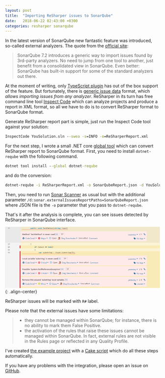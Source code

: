 ```yaml
---
layout: post
title:  "Importing ReSharper issues to SonarQube"
date:   2018-06-22 02:43:00 +0300
categories: resharper sonarqube
---
```


In the latest version of SonarQube new fantastic feature was introduced, so-called external analyzers.
The quote from the [official site](https://www.sonarqube.org/sonarqube-7-2/):

> SonarQube 7.2 introduces a generic way to import issues found by 3rd-party analyzers.
> No need to jump from one tool to another, just benefit from a consolidated view in SonarQube. Even better: SonarQube has built-in support for some of the standard analyzers out there.

At the moment of writing, only [TypeScript plugin](https://docs.sonarqube.org/display/PLUG/SonarTS) has out of the box support of the feature. But fortunately, there is [generic issue data](https://docs.sonarqube.org/display/SONAR/Generic+Issue+Data) format, which _allows importing issues from any analyzer_. ReSharper in its turn has free command line tool [Inspect Code](https://www.jetbrains.com/help/resharper/InspectCode.html) which can analyze projects and produce a report in XML format, so all we have to do is to convert ReSharper format to SonarQube format.

Generate ReSharper report part is simple, just run the Inspect Code tool against your solution:
```bat
InspectCode YouSolution.sln --swea -s=INFO -o=ReSharperReport.xml
```

For the next step, I wrote a small .NET core [global tool](https://github.com/olsh/dotnet-reqube) which can convert ReSharper report to SonarQube format. First, you need to install `dotnet-reqube` with the following command.

```bat
dotnet tool install --global dotnet-reqube
```

and do the conversion:

```bat
dotnet-reqube -i ReSharperReport.xml -o SonarQubeReport.json -d YouSolutionDirectory
```

Then, you need to run [Sonar Scanner](https://docs.sonarqube.org/display/SCAN/Analyzing+with+SonarQube+Scanner+for+MSBuild) as usual but with the additional parameter `/d:sonar.externalIssuesReportPaths=SonarQubeReport.json` where JSON file is the `-o` parameter that you pass to `dotnet-reqube`.

That's it after the analysis is complete, you can see issues detected by ReSharper in SonarQube interface.

![R# issues](/images/2018-06-21/resharper-issues.png){: .align-center}

ReSharper issues will be marked with `R#` label.

Please note that the external issues have some limitations:

> * they cannot be managed within SonarQube; for instance, there is no ability to mark them False Positive.
> * the activation of the rules that raise these issues cannot be managed within SonarQube. In fact, external rules are not visible in the Rules page or reflected in any Quality Profile.

I've created [the example project](https://github.com/olsh/resharper-to-sonarqube-example) with a [Cake script](https://github.com/olsh/resharper-to-sonarqube-example/blob/master/build.cake) which do all these steps automatically.

If you have any problems with the integration, please open an issue on [GitHub](https://github.com/olsh/resharper-to-sonarqube-example/issues).
